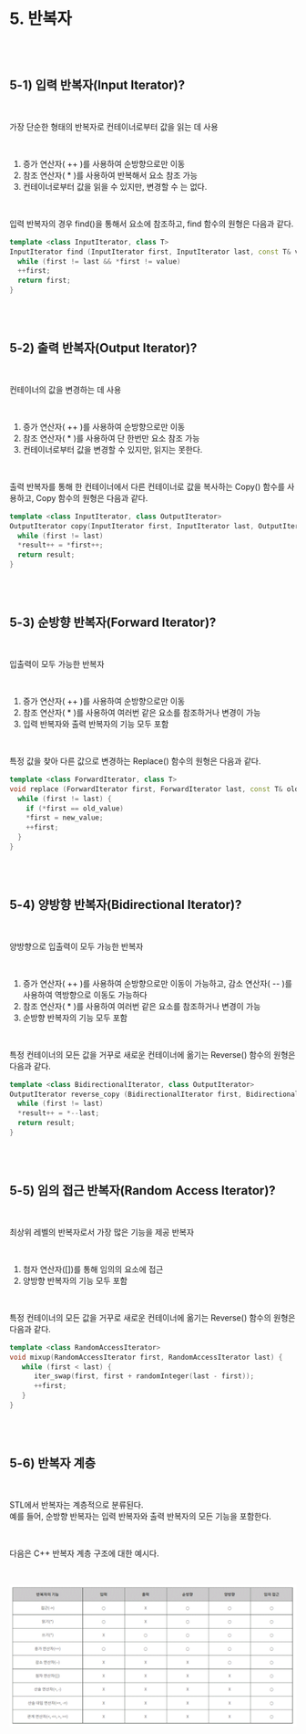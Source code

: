 # 5. 반복자

<br/>
<br/>

## 5-1) 입력 반복자(Input Iterator)?

<br/>

가장 단순한 형태의 반복자로 컨테이너로부터 값을 읽는 데 사용 <br/>

<br/>

1. 증가 연산자( ++ )를 사용하여 순방향으로만 이동 <br/>
2. 참조 연산자( * )를 사용하여 반복해서 요소 참조 가능 <br/>
3. 컨테이너로부터 값을 읽을 수 있지만, 변경할 수 는 없다. <br/>

<br/>

입력 반복자의 경우 find()을 통해서 요소에 참조하고, find 함수의 원형은 다음과 같다. <br/>

```c++
template <class InputIterator, class T>
InputIterator find (InputIterator first, InputIterator last, const T& value) {   
  while (first != last && *first != value)      
  ++first;   
  return first; 
}
```

<br/>
<br/>

## 5-2) 출력 반복자(Output Iterator)?

<br/>

컨테이너의 값을 변경하는 데 사용 <br/>

<br/>

1. 증가 연산자( ++ )를 사용하여 순방향으로만 이동 <br/>
2. 참조 연산자( * )를 사용하여 단 한번만 요소 참조 가능 <br/>
3. 컨테이너로부터 값을 변경할 수 있지만, 읽지는 못한다. <br/>

<br/>

출력 반복자를 통해 한 컨테이너에서 다른 컨테이너로 값을 복사하는 Copy() 함수를 사용하고, Copy 함수의 원형은 다음과 같다. <br/>

```c++
template <class InputIterator, class OutputIterator>
OutputIterator copy(InputIterator first, InputIterator last, OutputIterator result) {
  while (first != last)
  *result++ = *first++;
  return result;
}
```

<br/>
<br/>

## 5-3) 순방향 반복자(Forward Iterator)?

<br/>

입출력이 모두 가능한 반복자 <br/>

<br/>

1. 증가 연산자( ++ )를 사용하여 순방향으로만 이동 <br/>
2. 참조 연산자( * )를 사용하여 여러번 같은 요소를 참조하거나 변경이 가능 <br/>
3. 입력 반복자와 출력 반복자의 기능 모두 포함 <br/>

<br/>

특정 값을 찾아 다른 값으로 변경하는 Replace() 함수의 원형은 다음과 같다. <br/>

```c++
template <class ForwardIterator, class T>
void replace (ForwardIterator first, ForwardIterator last, const T& old_value, const T& new_value) {
  while (first != last) {       
    if (*first == old_value)          
    *first = new_value;
    ++first;
  } 
}
```

<br/>
<br/>

## 5-4) 양방향 반복자(Bidirectional Iterator)?

<br/>

양방향으로 입출력이 모두 가능한 반복자 <br/>

<br/>

1. 증가 연산자( ++ )를 사용하여 순방향으로만 이동이 가능하고, 감소 연산자( -- )를 사용하여 역방향으로 이동도 가능하다 <br/>
2. 참조 연산자( * )를 사용하여 여러번 같은 요소를 참조하거나 변경이 가능 <br/>
3. 순방향 반복자의 기능 모두 포함 <br/>

<br/>

특정 컨테이너의 모든 값을 거꾸로 새로운 컨테이너에 옮기는 Reverse() 함수의 원형은 다음과 같다. <br/>

```c++
template <class BidirectionalIterator, class OutputIterator>
OutputIterator reverse_copy (BidirectionalIterator first, BidirectionalIterator last, OutputIterator result) {
  while (first != last)
  *result++ = *--last;
  return result; 
}
```

<br/>
<br/>

## 5-5) 임의 접근 반복자(Random Access Iterator)?

<br/>

최상위 레벨의 반복자로서 가장 많은 기능을 제공 반복자 <br/>

<br/>

1. 첨자 연산자([])를 통해 임의의 요소에 접근 <br/>
2. 양방향 반복자의 기능 모두 포함 <br/>

<br/>

특정 컨테이너의 모든 값을 거꾸로 새로운 컨테이너에 옮기는 Reverse() 함수의 원형은 다음과 같다. <br/>

```c++
template <class RandomAccessIterator>
void mixup(RandomAccessIterator first, RandomAccessIterator last) {
   while (first < last) {
      iter_swap(first, first + randomInteger(last - first));
      ++first;
   }
}
```

<br/>
<br/>

## 5-6) 반복자 계층

<br/>

STL에서 반복자는 계층적으로 분류된다. <br/>
예를 들어, 순방향 반복자는 입력 반복자와 출력 반복자의 모든 기능을 포함한다. <br/>

<br/>

다음은 C++ 반복자 계층 구조에 대한 예시다. <br/>

<br/>

![](https://github.com/adrian0220/Study_cpp/blob/main/_src/20210903_2.GIF)

<br/>
<br/>
